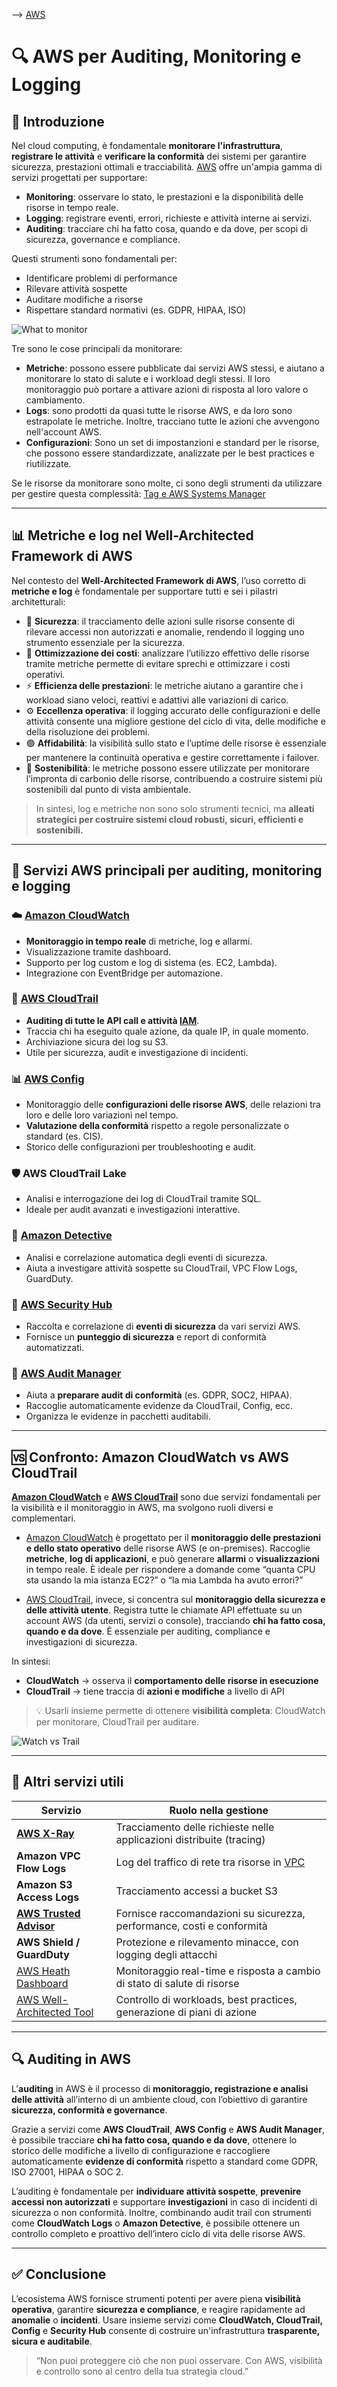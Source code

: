 --> [AWS](00-Intro/AWS.md)
# 🔍 AWS per Auditing, Monitoring e Logging

## 📘 Introduzione

Nel cloud computing, è fondamentale **monitorare l'infrastruttura**, **registrare le attività** e **verificare la conformità** dei sistemi per garantire sicurezza, prestazioni ottimali e tracciabilità. [AWS](00-Intro/AWS.md) offre un'ampia gamma di servizi progettati per supportare:

- **Monitoring**: osservare lo stato, le prestazioni e la disponibilità delle risorse in tempo reale.
- **Logging**: registrare eventi, errori, richieste e attività interne ai servizi.
- **Auditing**: tracciare chi ha fatto cosa, quando e da dove, per scopi di sicurezza, governance e compliance.

Questi strumenti sono fondamentali per:
- Identificare problemi di performance
- Rilevare attività sospette
- Auditare modifiche a risorse
- Rispettare standard normativi (es. GDPR, HIPAA, ISO)


![What to monitor](what-to-monitor.png)

Tre sono le cose principali da monitorare:
- **Metriche**: possono essere pubblicate dai servizi AWS stessi, e aiutano a monitorare lo stato di salute e i workload degli stessi. Il loro monitoraggio può portare a attivare azioni di risposta al loro valore o cambiamento.
- **Logs**: sono prodotti da quasi tutte le risorse AWS, e da loro sono estrapolate le metriche. Inoltre, tracciano tutte le azioni che avvengono nell'account AWS.
- **Configurazioni**: Sono un set di impostanzioni e standard per le risorse, che possono essere standardizzate, analizzate per le best practices e riutilizzate.

Se le risorse da monitorare sono molte, ci sono degli strumenti da utilizzare per gestire questa complessità: [Tag e AWS Systems Manager](08-Auditing-Monitoring-Logging/Tag-e-AWS-Systems-Manager.md)

---

## 📊 Metriche e log nel Well-Architected Framework di AWS

Nel contesto del **Well-Architected Framework di AWS**, l’uso corretto di **metriche e log** è fondamentale per supportare tutti e sei i pilastri architetturali:

- 🔐 **Sicurezza**: il tracciamento delle azioni sulle risorse consente di rilevare accessi non autorizzati e anomalie, rendendo il logging uno strumento essenziale per la sicurezza.
- 💸 **Ottimizzazione dei costi**: analizzare l’utilizzo effettivo delle risorse tramite metriche permette di evitare sprechi e ottimizzare i costi operativi.
- ⚡ **Efficienza delle prestazioni**: le metriche aiutano a garantire che i workload siano veloci, reattivi e adattivi alle variazioni di carico.
- ⚙️ **Eccellenza operativa**: il logging accurato delle configurazioni e delle attività consente una migliore gestione del ciclo di vita, delle modifiche e della risoluzione dei problemi.
- 🟣 **Affidabilità**: la visibilità sullo stato e l’uptime delle risorse è essenziale per mantenere la continuità operativa e gestire correttamente i failover.
- 🌱 **Sostenibilità**: le metriche possono essere utilizzate per monitorare l’impronta di carbonio delle risorse, contribuendo a costruire sistemi più sostenibili dal punto di vista ambientale.

> In sintesi, log e metriche non sono solo strumenti tecnici, ma **alleati strategici per costruire sistemi cloud robusti, sicuri, efficienti e sostenibili.**


---

## 🧰 Servizi AWS principali per auditing, monitoring e logging

### ☁️ [Amazon CloudWatch](08-Auditing-Monitoring-Logging/Amazon-CloudWatch.md)

- **Monitoraggio in tempo reale** di metriche, log e allarmi.
- Visualizzazione tramite dashboard.
- Supporto per log custom e log di sistema (es. EC2, Lambda).
- Integrazione con EventBridge per automazione.

### 🧾 [AWS CloudTrail](08-Auditing-Monitoring-Logging/Amazon-CloudTrail.md)

- **Auditing di tutte le API call e attività [IAM](09-Sicurezza-Compliance-Governance/Sicurezza/AWS-IAM.md)**.
- Traccia chi ha eseguito quale azione, da quale IP, in quale momento.
- Archiviazione sicura dei log su S3.
- Utile per sicurezza, audit e investigazione di incidenti.

### 📊 [AWS Config](08-Auditing-Monitoring-Logging/AWS-Config.md)

- Monitoraggio delle **configurazioni delle risorse AWS**, delle relazioni tra loro e delle loro variazioni nel tempo.
- **Valutazione della conformità** rispetto a regole personalizzate o standard (es. CIS).
- Storico delle configurazioni per troubleshooting e audit.

### 🛡️ AWS CloudTrail Lake

- Analisi e interrogazione dei log di CloudTrail tramite SQL.
- Ideale per audit avanzati e investigazioni interattive.

### 🧠 [Amazon Detective](09-Sicurezza-Compliance-Governance/Sicurezza/Amazon-Detective.md)

- Analisi e correlazione automatica degli eventi di sicurezza.
- Aiuta a investigare attività sospette su CloudTrail, VPC Flow Logs, GuardDuty.

### 🔐 [AWS Security Hub](09-Sicurezza-Compliance-Governance/Sicurezza/AWS-Security-Hub.md)

- Raccolta e correlazione di **eventi di sicurezza** da vari servizi AWS.
- Fornisce un **punteggio di sicurezza** e report di conformità automatizzati.

### 🧪 [AWS Audit Manager](08-Auditing-Monitoring-Logging/AWS-Audit-Manager.md)

- Aiuta a **preparare audit di conformità** (es. GDPR, SOC2, HIPAA).
- Raccoglie automaticamente evidenze da CloudTrail, Config, ecc.
- Organizza le evidenze in pacchetti auditabili.

---
## 🆚 Confronto: Amazon CloudWatch vs AWS CloudTrail

**[Amazon CloudWatch](08-Auditing-Monitoring-Logging/Amazon-CloudWatch.md)** e **[AWS CloudTrail](08-Auditing-Monitoring-Logging/Amazon-CloudTrail.md)** sono due servizi fondamentali per la visibilità e il monitoraggio in AWS, ma svolgono ruoli diversi e complementari.

- [Amazon CloudWatch](08-Auditing-Monitoring-Logging/Amazon-CloudWatch.md) è progettato per il **monitoraggio delle prestazioni e dello stato operativo** delle risorse AWS (e on-premises). Raccoglie **metriche**, **log di applicazioni**, e può generare **allarmi** o **visualizzazioni** in tempo reale. È ideale per rispondere a domande come “quanta CPU sta usando la mia istanza EC2?” o “la mia Lambda ha avuto errori?”

- [AWS CloudTrail](08-Auditing-Monitoring-Logging/Amazon-CloudTrail.md), invece, si concentra sul **monitoraggio della sicurezza e delle attività utente**. Registra tutte le chiamate API effettuate su un account AWS (da utenti, servizi o console), tracciando **chi ha fatto cosa, quando e da dove**. È essenziale per auditing, compliance e investigazioni di sicurezza.

In sintesi:
- **CloudWatch** → osserva il **comportamento delle risorse in esecuzione**
- **CloudTrail** → tiene traccia di **azioni e modifiche** a livello di API

> 💡 Usarli insieme permette di ottenere **visibilità completa**: CloudWatch per monitorare, CloudTrail per auditare.

![Watch vs Trail](watch-vs-trail.png)

---

## 📌 Altri servizi utili

| Servizio                                                  | Ruolo nella gestione                                                     |
| --------------------------------------------------------- | ------------------------------------------------------------------------ |
| **[AWS X-Ray](08-Auditing-Monitoring-Logging/AWS-X-Ray.md)**                             | Tracciamento delle richieste nelle applicazioni distribuite (tracing)    |
| **Amazon VPC Flow Logs**                                  | Log del traffico di rete tra risorse in [VPC](03-CDN-e-Networking/Amazon-VPC.md)                              |
| **Amazon S3 Access Logs**                                 | Tracciamento accessi a bucket S3                                         |
| **[AWS Trusted Advisor](08-Auditing-Monitoring-Logging/AWS-Trusted-Advisor.md)**         | Fornisce raccomandazioni su sicurezza, performance, costi e conformità   |
| **AWS Shield / GuardDuty**                                | Protezione e rilevamento minacce, con logging degli attacchi             |
| [AWS Heath Dashboard](08-Auditing-Monitoring-Logging/AWS-Heath-Dashboard.md)             | Monitoraggio real-time e risposta a cambio di stato di salute di risorse |
| [AWS Well-Architected Tool](08-Auditing-Monitoring-Logging/AWS-Well-Architected-Tool.md) | Controllo di workloads, best practices, generazione di piani di azione   |

---
## 🔍 Auditing in AWS

L’**auditing** in AWS è il processo di **monitoraggio, registrazione e analisi delle attività** all’interno di un ambiente cloud, con l’obiettivo di garantire **sicurezza, conformità e governance**. 

Grazie a servizi come **AWS CloudTrail**, **AWS Config** e **AWS Audit Manager**, è possibile tracciare **chi ha fatto cosa, quando e da dove**, ottenere lo storico delle modifiche a livello di configurazione e raccogliere automaticamente **evidenze di conformità** rispetto a standard come GDPR, ISO 27001, HIPAA o SOC 2. 

L’auditing è fondamentale per **individuare attività sospette**, **prevenire accessi non autorizzati** e supportare **investigazioni** in caso di incidenti di sicurezza o non conformità. 
Inoltre, combinando audit trail con strumenti come **CloudWatch Logs** o **Amazon Detective**, è possibile ottenere un controllo completo e proattivo dell’intero ciclo di vita delle risorse AWS.


---
## ✅ Conclusione

L’ecosistema AWS fornisce strumenti potenti per avere piena **visibilità operativa**, garantire **sicurezza e compliance**, e reagire rapidamente ad **anomalie** o **incidenti**. Usare insieme servizi come **CloudWatch, CloudTrail, Config** e **Security Hub** consente di costruire un'infrastruttura **trasparente, sicura e auditabile**.

> “Non puoi proteggere ciò che non puoi osservare. Con AWS, visibilità e controllo sono al centro della tua strategia cloud.”

